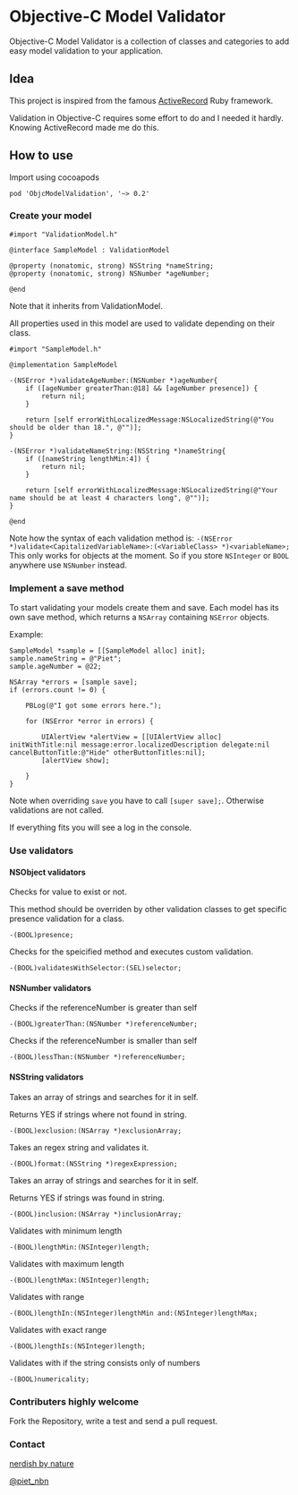 Objective-C Model Validator
=====

Objective-C Model Validator is a collection of classes and categories to add easy model validation to your application.

## Idea

This project is inspired from the famous [ActiveRecord](http://api.rubyonrails.org/classes/ActiveRecord/Base.html) Ruby framework.

Validation in Objective-C requires some effort to do and I needed it hardly. Knowing ActiveRecord made me do this.

## How to use

Import using cocoapods
    
    pod 'ObjcModelValidation', '~> 0.2'
    
### Create your model

    #import "ValidationModel.h"

    @interface SampleModel : ValidationModel

    @property (nonatomic, strong) NSString *nameString;
    @property (nonatomic, strong) NSNumber *ageNumber;

    @end
    
Note that it inherits from ValidationModel.

All properties used in this model are used to validate depending on their class.

    #import "SampleModel.h"

    @implementation SampleModel

    -(NSError *)validateAgeNumber:(NSNumber *)ageNumber{
        if ([ageNumber greaterThan:@18] && [ageNumber presence]) {
            return nil;
        }
    
        return [self errorWithLocalizedMessage:NSLocalizedString(@"You should be older than 18.", @"")];
    }
    
    -(NSError *)validateNameString:(NSString *)nameString{
        if ([nameString lengthMin:4]) {
            return nil;
        }
    
        return [self errorWithLocalizedMessage:NSLocalizedString(@"Your name should be at least 4 characters long", @"")];
    }

    @end
    
    
Note how the syntax of each validation method is: `-(NSError *)validate<CapitalizedVariableName>:(<VariableClass> *)<variableName>;`
This only works for objects at the moment. So if you store `NSInteger` or `BOOL` anywhere use `NSNumber` instead.

### Implement a save method

To start validating your models create them and save. Each model has its own save method, which returns a `NSArray` containing `NSError` objects. 

Example: 

    SampleModel *sample = [[SampleModel alloc] init];
    sample.nameString = @"Piet";
    sample.ageNumber = @22;
    
    NSArray *errors = [sample save];
    if (errors.count != 0) {
        
        PBLog(@"I got some errors here.");
        
        for (NSError *error in errors) {
            
            UIAlertView *alertView = [[UIAlertView alloc] initWithTitle:nil message:error.localizedDescription delegate:nil cancelButtonTitle:@"Hide" otherButtonTitles:nil];
            [alertView show];
            
        }
    }

Note when overriding `save` you have to call `[super save];`. Otherwise validations are not called.

If everything fits you will see a log in the console.

### Use validators

#### NSObject validators

Checks for value to exist or not.

This method should be overriden by other validation classes to get
specific presence validation for a class.
 
    -(BOOL)presence;


Checks for the speicified method and executes custom validation.

    -(BOOL)validatesWithSelector:(SEL)selector;
    
#### NSNumber validators

Checks if the referenceNumber is greater than self

    -(BOOL)greaterThan:(NSNumber *)referenceNumber;
    
Checks if the referenceNumber is smaller than self

    -(BOOL)lessThan:(NSNumber *)referenceNumber;

#### NSString validators

Takes an array of strings and searches for it in self.

Returns YES if strings where not found in string.

    -(BOOL)exclusion:(NSArray *)exclusionArray;


Takes an regex string and validates it.

    -(BOOL)format:(NSString *)regexExpression;


Takes an array of strings and searches for it in self.

Returns YES if strings was found in string.

    -(BOOL)inclusion:(NSArray *)inclusionArray;


Validates with minimum length

    -(BOOL)lengthMin:(NSInteger)length;


Validates with maximum length

    -(BOOL)lengthMax:(NSInteger)length;


Validates with range
 
    -(BOOL)lengthIn:(NSInteger)lengthMin and:(NSInteger)lengthMax;


Validates with exact range

    -(BOOL)lengthIs:(NSInteger)length;


Validates with if the string consists only of numbers

    -(BOOL)numericality;
    
    
### Contributers highly welcome

Fork the Repository, write a test and send a pull request.

### Contact

[nerdish by nature](http://nerdishbynature.com)

[@piet_nbn](https://twitter.com/piet_nbn)